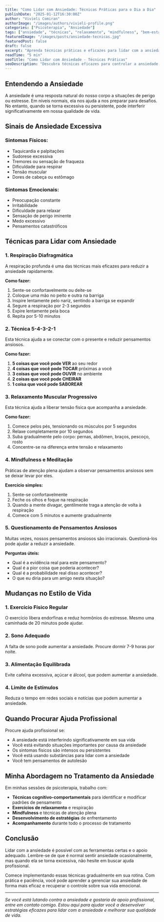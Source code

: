 ```yaml
---
title: "Como Lidar com Ansiedade: Técnicas Práticas para o Dia a Dia"
publishDate: "2025-01-12T16:30:00Z"
author: "Vivieli Comiran"
authorImage: "/images/authors/vivieli-profile.png"
categories: ["Psicoterapia", "Ansiedade"]
tags: ["ansiedade", "técnicas", "relaxamento", "mindfulness", "bem-estar"]
featuredImage: "/images/posts/ansiedade-tecnicas.jpg"
featuredPost: false
draft: false
excerpt: "Aprenda técnicas práticas e eficazes para lidar com a ansiedade no seu dia a dia e recuperar o controle sobre sua vida emocional."
readTime: "5 min"
seoTitle: "Como Lidar com Ansiedade - Técnicas Práticas"
seoDescription: "Descubra técnicas eficazes para controlar a ansiedade no dia a dia, incluindo exercícios de respiração, mindfulness e estratégias comportamentais."
---
```


## Entendendo a Ansiedade

A ansiedade é uma resposta natural do nosso corpo a situações de perigo ou estresse. Em níveis normais, ela nos ajuda a nos preparar para desafios. No entanto, quando se torna excessiva ou persistente, pode interferir significativamente em nossa qualidade de vida.

## Sinais de Ansiedade Excessiva

### Sintomas Físicos:
- Taquicardia e palpitações
- Sudorese excessiva
- Tremores ou sensação de fraqueza
- Dificuldade para respirar
- Tensão muscular
- Dores de cabeça ou estômago

### Sintomas Emocionais:
- Preocupação constante
- Irritabilidade
- Dificuldade para relaxar
- Sensação de perigo iminente
- Medo excessivo
- Pensamentos catastróficos

## Técnicas para Lidar com Ansiedade

### 1. Respiração Diafragmática

A respiração profunda é uma das técnicas mais eficazes para reduzir a ansiedade rapidamente.

**Como fazer:**
1. Sente-se confortavelmente ou deite-se
2. Coloque uma mão no peito e outra na barriga
3. Inspire lentamente pelo nariz, sentindo a barriga se expandir
4. Segure a respiração por 2-3 segundos
5. Expire lentamente pela boca
6. Repita por 5-10 minutos

### 2. Técnica 5-4-3-2-1

Esta técnica ajuda a se conectar com o presente e reduzir pensamentos ansiosos.

**Como fazer:**
1. **5 coisas que você pode VER** ao seu redor
2. **4 coisas que você pode TOCAR** próximas a você
3. **3 coisas que você pode OUVIR** no ambiente
4. **2 coisas que você pode CHEIRAR**
5. **1 coisa que você pode SABOREAR**

### 3. Relaxamento Muscular Progressivo

Esta técnica ajuda a liberar tensão física que acompanha a ansiedade.

**Como fazer:**
1. Comece pelos pés, tensionando os músculos por 5 segundos
2. Relaxe completamente por 10 segundos
3. Suba gradualmente pelo corpo: pernas, abdômen, braços, pescoço, rosto
4. Concentre-se na diferença entre tensão e relaxamento

### 4. Mindfulness e Meditação

Práticas de atenção plena ajudam a observar pensamentos ansiosos sem se deixar levar por eles.

**Exercício simples:**
1. Sente-se confortavelmente
2. Feche os olhos e foque na respiração
3. Quando a mente divagar, gentilmente traga a atenção de volta à respiração
4. Comece com 5 minutos e aumente gradualmente

### 5. Questionamento de Pensamentos Ansiosos

Muitas vezes, nossos pensamentos ansiosos são irracionais. Questioná-los pode ajudar a reduzir a ansiedade.

**Perguntas úteis:**
- Qual é a evidência real para este pensamento?
- Qual é a pior coisa que poderia acontecer?
- Qual é a probabilidade real disso acontecer?
- O que eu diria para um amigo nesta situação?

## Mudanças no Estilo de Vida

### 1. Exercício Físico Regular
O exercício libera endorfinas e reduz hormônios do estresse. Mesmo uma caminhada de 20 minutos pode ajudar.

### 2. Sono Adequado
A falta de sono pode aumentar a ansiedade. Procure dormir 7-9 horas por noite.

### 3. Alimentação Equilibrada
Evite cafeína excessiva, açúcar e álcool, que podem aumentar a ansiedade.

### 4. Limite de Estímulos
Reduza o tempo em redes sociais e notícias que podem aumentar a ansiedade.

## Quando Procurar Ajuda Profissional

Procure ajuda profissional se:
- A ansiedade está interferindo significativamente em sua vida
- Você está evitando situações importantes por causa da ansiedade
- Os sintomas físicos são intensos ou persistentes
- Você está usando substâncias para lidar com a ansiedade
- Você tem pensamentos de autolesão

## Minha Abordagem no Tratamento da Ansiedade

Em minhas sessões de psicoterapia, trabalho com:

- **Técnicas cognitivo-comportamentais** para identificar e modificar padrões de pensamento
- **Exercícios de relaxamento** e respiração
- **Mindfulness** e técnicas de atenção plena
- **Desenvolvimento de estratégias** de enfrentamento
- **Acompanhamento** durante todo o processo de tratamento

## Conclusão

Lidar com a ansiedade é possível com as ferramentas certas e o apoio adequado. Lembre-se de que é normal sentir ansiedade ocasionalmente, mas quando ela se torna excessiva, não hesite em buscar ajuda profissional.

Comece implementando essas técnicas gradualmente em sua rotina. Com prática e paciência, você pode aprender a gerenciar sua ansiedade de forma mais eficaz e recuperar o controle sobre sua vida emocional.

---

*Se você está lutando contra a ansiedade e gostaria de apoio profissional, entre em contato comigo. Estou aqui para ajudar você a desenvolver estratégias eficazes para lidar com a ansiedade e melhorar sua qualidade de vida.*

